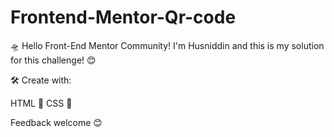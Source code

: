 # Frontend-Mentor-Qr-code
🛸 Hello Front-End Mentor Community! I'm Husniddin and this is my solution for this challenge! 😊

🛠️ Create with:

HTML 🧾 
CSS 🎨

Feedback welcome 😊
